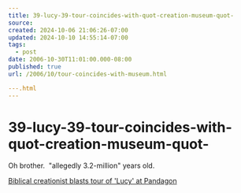```yaml
---
title: 39-lucy-39-tour-coincides-with-quot-creation-museum-quot-
source: 
created: 2024-10-06 21:06:26-07:00
updated: 2024-10-10 14:55:14-07:00
tags:
  - post
date: 2006-10-30T11:01:00.000-08:00
published: true
url: /2006/10/tour-coincides-with-museum.html

---.html
---
```

# 39-lucy-39-tour-coincides-with-quot-creation-museum-quot-



Oh brother.  "allegedly 3.2-million" years old.  
  
[Biblical creationist blasts tour of 'Lucy' at Pandagon](http://pandagon.net/2006/10/30/biblical-creationist-blasts-tour-of-lucy)